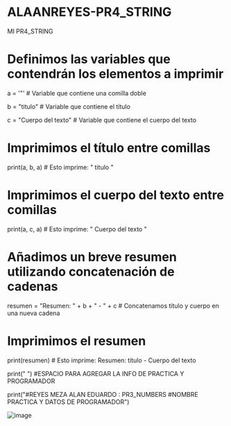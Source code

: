 # ALAANREYES-PR4_STRING
MI PR4_STRING

# Definimos las variables que contendrán los elementos a imprimir

a = '"'          # Variable que contiene una comilla doble

b = "titulo"     # Variable que contiene el título

c = "Cuerpo del texto"  # Variable que contiene el cuerpo del texto
# Imprimimos el título entre comillas

print(a, b, a)   # Esto imprime: " titulo "
# Imprimimos el cuerpo del texto entre comillas

print(a, c, a)   # Esto imprime: " Cuerpo del texto "
# Añadimos un breve resumen utilizando concatenación de cadenas

resumen = "Resumen: " + b + " - " + c  # Concatenamos título y cuerpo en una nueva cadena
# Imprimimos el resumen

print(resumen)  # Esto imprime: Resumen: titulo - Cuerpo del texto

print(" ") #ESPACIO PARA AGREGAR LA INFO DE PRACTICA Y PROGRAMADOR

print("#REYES MEZA ALAN EDUARDO : PR3_NUMBERS #NOMBRE PRACTICA Y DATOS DE PROGRAMADOR")

![image](https://github.com/user-attachments/assets/42917ae1-1bcc-41cf-b318-8d1502afa479)

